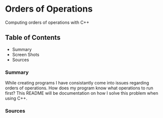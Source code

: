 # Orders of Operations
Computing orders of operations with C++

## Table of Contents
- Summary
- Screen Shots
- Sources

### Summary
While creating programs I have consistantly come into issues regarding orders of operations. How does my program know what operations to run first? This README will be documentation on how I solve this problem when using C++. 


### Sources
